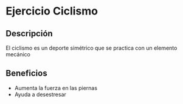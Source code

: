 # Ejercicio Ciclismo

## Descripción 
El ciclismo es un deporte simétrico que se practica con un elemento mecánico

## Beneficios
- Aumenta la fuerza en las piernas
- Ayuda a desestresar
